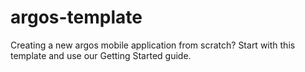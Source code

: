 argos-template
==============

Creating a new argos mobile application from scratch? Start with this template and use our Getting Started guide.

